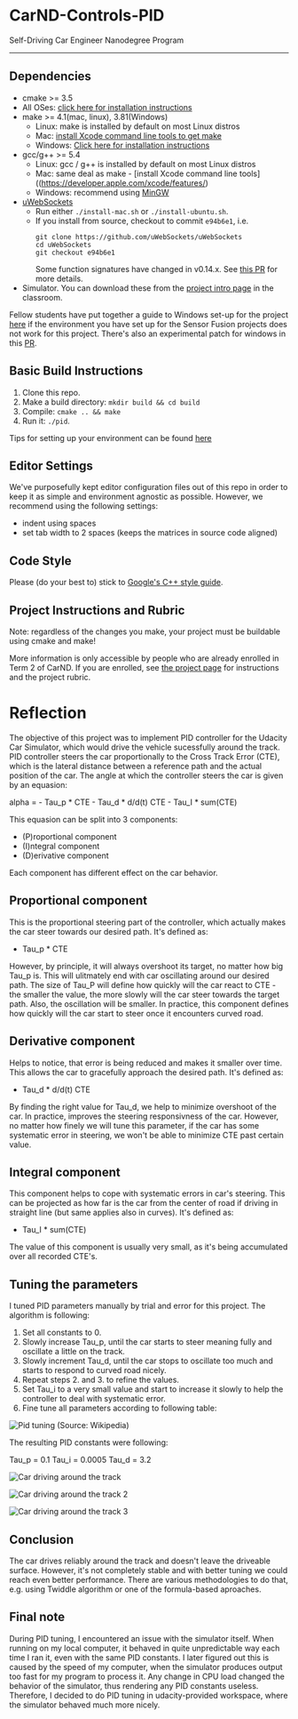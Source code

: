 # CarND-Controls-PID
Self-Driving Car Engineer Nanodegree Program

---

## Dependencies

* cmake >= 3.5
 * All OSes: [click here for installation instructions](https://cmake.org/install/)
* make >= 4.1(mac, linux), 3.81(Windows)
  * Linux: make is installed by default on most Linux distros
  * Mac: [install Xcode command line tools to get make](https://developer.apple.com/xcode/features/)
  * Windows: [Click here for installation instructions](http://gnuwin32.sourceforge.net/packages/make.htm)
* gcc/g++ >= 5.4
  * Linux: gcc / g++ is installed by default on most Linux distros
  * Mac: same deal as make - [install Xcode command line tools]((https://developer.apple.com/xcode/features/)
  * Windows: recommend using [MinGW](http://www.mingw.org/)
* [uWebSockets](https://github.com/uWebSockets/uWebSockets)
  * Run either `./install-mac.sh` or `./install-ubuntu.sh`.
  * If you install from source, checkout to commit `e94b6e1`, i.e.
    ```
    git clone https://github.com/uWebSockets/uWebSockets 
    cd uWebSockets
    git checkout e94b6e1
    ```
    Some function signatures have changed in v0.14.x. See [this PR](https://github.com/udacity/CarND-MPC-Project/pull/3) for more details.
* Simulator. You can download these from the [project intro page](https://github.com/udacity/self-driving-car-sim/releases) in the classroom.

Fellow students have put together a guide to Windows set-up for the project [here](https://s3-us-west-1.amazonaws.com/udacity-selfdrivingcar/files/Kidnapped_Vehicle_Windows_Setup.pdf) if the environment you have set up for the Sensor Fusion projects does not work for this project. There's also an experimental patch for windows in this [PR](https://github.com/udacity/CarND-PID-Control-Project/pull/3).

## Basic Build Instructions

1. Clone this repo.
2. Make a build directory: `mkdir build && cd build`
3. Compile: `cmake .. && make`
4. Run it: `./pid`. 

Tips for setting up your environment can be found [here](https://classroom.udacity.com/nanodegrees/nd013/parts/40f38239-66b6-46ec-ae68-03afd8a601c8/modules/0949fca6-b379-42af-a919-ee50aa304e6a/lessons/f758c44c-5e40-4e01-93b5-1a82aa4e044f/concepts/23d376c7-0195-4276-bdf0-e02f1f3c665d)

## Editor Settings

We've purposefully kept editor configuration files out of this repo in order to
keep it as simple and environment agnostic as possible. However, we recommend
using the following settings:

* indent using spaces
* set tab width to 2 spaces (keeps the matrices in source code aligned)

## Code Style

Please (do your best to) stick to [Google's C++ style guide](https://google.github.io/styleguide/cppguide.html).

## Project Instructions and Rubric

Note: regardless of the changes you make, your project must be buildable using
cmake and make!

More information is only accessible by people who are already enrolled in Term 2
of CarND. If you are enrolled, see [the project page](https://classroom.udacity.com/nanodegrees/nd013/parts/40f38239-66b6-46ec-ae68-03afd8a601c8/modules/f1820894-8322-4bb3-81aa-b26b3c6dcbaf/lessons/e8235395-22dd-4b87-88e0-d108c5e5bbf4/concepts/6a4d8d42-6a04-4aa6-b284-1697c0fd6562)
for instructions and the project rubric.

# Reflection

The objective of this project was to implement PID controller for the Udacity Car Simulator, which would drive the vehicle sucessfully around the track. PID controller steers the car proportionally to the Cross Track Error (CTE), which is the lateral distance between a reference path and the actual position of the car. The angle at which the controller steers the car is given by an equasion:

  alpha = - Tau_p * CTE - Tau_d * d/d(t) CTE - Tau_I * sum(CTE)

This equasion can be split into 3 components:

  - (P)roportional component
  - (I)ntegral component
  - (D)erivative component

Each component has different effect on the car behavior.

## Proportional component
This is the proportional steering part of the controller, which actually makes the car steer towards our desired path. It's defined as:

  - Tau_p * CTE

However, by principle, it will always overshoot its target, no matter how big Tau_p is. This will ulitmately end with car oscillating around our desired path. The size of Tau_P will define how quickly will the car react to CTE - the smaller the value, the more slowly will the car steer towards the target path. Also, the oscillation will be smaller. In practice, this component defines how quickly will the car start to steer once it encounters curved road. 

## Derivative component
Helps to notice, that error is being reduced and makes it smaller over time. This allows the car to gracefully approach the desired path. It's defined as:

  - Tau_d * d/d(t) CTE

By finding the right value for Tau_d, we help to minimize overshoot of the car. In practice, improves the steering responsivness of the car. However, no matter how finely we will tune this parameter, if the car has some systematic error in steering, we won't be able to minimize CTE past certain value. 

## Integral component
This component helps to cope with systematic errors in car's steering. This can be projected as how far is the car from the center of road if driving in straight line (but same applies also in curves). It's defined as:

  - Tau_I * sum(CTE)

The value of this component is usually very small, as it's being accumulated over all recorded CTE's. 

## Tuning the parameters
I tuned PID parameters manually by trial and error for this project. The algorithm is following:

  1. Set all constants to 0.
  2. Slowly increase Tau_p, until the car starts to steer meaning fully and oscillate a little on the track.
  3. Slowly increment Tau_d, until the car stops to oscillate too much and starts to respond to curved road nicely.
  4. Repeat steps 2. and 3. to refine the values.
  5. Set Tau_i to a very small value and start to increase it slowly to help the controller to deal with systematic error.
  6. Fine tune all parameters according to following table:
   
![Pid tuning (Source: Wikipedia)](img/pid_tuning.PNG)

The resulting PID constants were following:

  Tau_p = 0.1
  Tau_i = 0.0005
  Tau_d = 3.2

![Car driving around the track](img/screen1.PNG)

![Car driving around the track 2](img/screen2.PNG)

![Car driving around the track 3](img/screen3.PNG)

## Conclusion
The car drives reliably around the track and doesn't leave the driveable surface. However, it's not completely stable and with better tuning we could reach even better performance. There are various methodologies to do that, e.g. using Twiddle algorithm or one of the formula-based aproaches.

## Final note
During PID tuning, I encountered an issue with the simulator itself. When running on my local computer, it behaved in quite unpredictable way each time I ran it, even with the same PID constants. I later figured out this is caused by the speed of my computer, when the simulator produces output too fast for my program to process it. Any change in CPU load changed the behavior of the simulator, thus rendering any PID constants useless. Therefore, I decided to do PID tuning in udacity-provided workspace, where the simulator behaved much more nicely. 